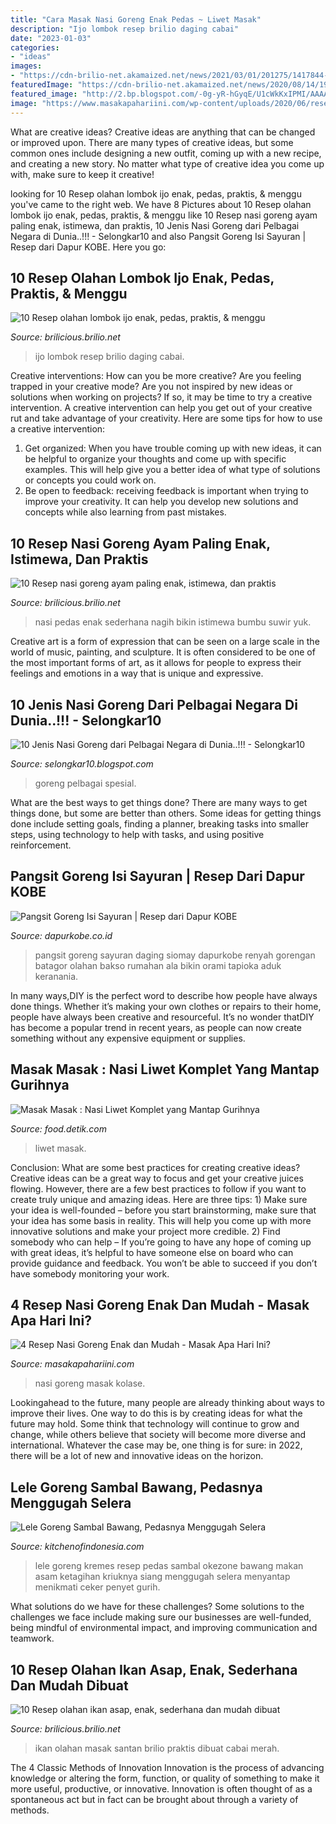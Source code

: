 ```yaml
---
title: "Cara Masak Nasi Goreng Enak Pedas ~ Liwet Masak"
description: "Ijo lombok resep brilio daging cabai"
date: "2023-01-03"
categories:
- "ideas"
images:
- "https://cdn-brilio-net.akamaized.net/news/2021/03/01/201275/1417844-resep-nasi-goreng-ayam.jpg"
featuredImage: "https://cdn-brilio-net.akamaized.net/news/2020/08/14/190146/1289250-1000xauto-resep-olahan-ikan-asap.jpg"
featured_image: "http://2.bp.blogspot.com/-0g-yR-hGyqE/U1cWkKxIPMI/AAAAAAAAwMU/vqqVN09lBkg/s1600/Nasi+Goreng+Indonesia.jpg"
image: "https://www.masakapahariini.com/wp-content/uploads/2020/06/resep-nasi-goreng-enak-kolase.jpg"
---
```



What are creative ideas?
Creative ideas are anything that can be changed or improved upon. There are many types of creative ideas, but some common ones include designing a new outfit, coming up with a new recipe, and creating a new story. No matter what type of creative idea you come up with, make sure to keep it creative!

	

		
looking for 10 Resep olahan lombok ijo enak, pedas, praktis, &amp; menggu you've came to the right web. We have 8 Pictures about 10 Resep olahan lombok ijo enak, pedas, praktis, &amp; menggu like 10 Resep nasi goreng ayam paling enak, istimewa, dan praktis, 10 Jenis Nasi Goreng dari Pelbagai Negara di Dunia..!!! - Selongkar10 and also Pangsit Goreng Isi Sayuran | Resep dari Dapur KOBE. Here you go:
		
    
## 10 Resep Olahan Lombok Ijo Enak, Pedas, Praktis, &amp; Menggu

<img loading=lazy src="https://cdn-brilio-net.akamaized.net/news/2020/07/09/187942/1264897-1000xauto--resep-lombok-ijo.jpg" onerror="this.onerror=null;this.src='https://tse3.mm.bing.net/th?id=OIP.7iQ5zDlma4qnj7aO9DQXMQHaHa&amp;pid=15.1';" alt="10 Resep olahan lombok ijo enak, pedas, praktis, &amp; menggu">

_Source: brilicious.brilio.net_

>ijo lombok resep brilio daging cabai. 

	

Creative interventions: How can you be more creative?
Are you feeling trapped in your creative mode? Are you not inspired by new ideas or solutions when working on projects? If so, it may be time to try a creative intervention. A creative intervention can help you get out of your creative rut and take advantage of your creativity. Here are some tips for how to use a creative intervention: 
1. Get organized: When you have trouble coming up with new ideas, it can be helpful to organize your thoughts and come up with specific examples. This will help give you a better idea of what type of solutions or concepts you could work on. 
2. Be open to feedback: receiving feedback is important when trying to improve your creativity. It can help you develop new solutions and concepts while also learning from past mistakes. 

    
## 10 Resep Nasi Goreng Ayam Paling Enak, Istimewa, Dan Praktis

<img loading=lazy src="https://cdn-brilio-net.akamaized.net/news/2021/03/01/201275/1417844-resep-nasi-goreng-ayam.jpg" onerror="this.onerror=null;this.src='https://tse2.mm.bing.net/th?id=OIP.gcg2mlBuP0ai06LBBAecUwHaJQ&amp;pid=15.1';" alt="10 Resep nasi goreng ayam paling enak, istimewa, dan praktis">

_Source: brilicious.brilio.net_

>nasi pedas enak sederhana nagih bikin istimewa bumbu suwir yuk. 

	

Creative art is a form of expression that can be seen on a large scale in the world of music, painting, and sculpture. It is often considered to be one of the most important forms of art, as it allows for people to express their feelings and emotions in a way that is unique and expressive.

    
## 10 Jenis Nasi Goreng Dari Pelbagai Negara Di Dunia..!!! - Selongkar10

<img loading=lazy src="http://2.bp.blogspot.com/-0g-yR-hGyqE/U1cWkKxIPMI/AAAAAAAAwMU/vqqVN09lBkg/s1600/Nasi+Goreng+Indonesia.jpg" onerror="this.onerror=null;this.src='https://tse4.mm.bing.net/th?id=OIP.C7nIKDppFGkCAdztaQOdUAHaE8&amp;pid=15.1';" alt="10 Jenis Nasi Goreng dari Pelbagai Negara di Dunia..!!! - Selongkar10">

_Source: selongkar10.blogspot.com_

>goreng pelbagai spesial. 

	

What are the best ways to get things done?
There are many ways to get things done, but some are better than others. Some ideas for getting things done include setting goals, finding a planner, breaking tasks into smaller steps, using technology to help with tasks, and using positive reinforcement.

    
## Pangsit Goreng Isi Sayuran | Resep Dari Dapur KOBE

<img loading=lazy src="http://kbu-cdn.com/dk/wp-content/uploads/pangsit-goreng-isi-sayuran.jpg" onerror="this.onerror=null;this.src='https://tse1.mm.bing.net/th?id=OIP.rwSmLF9tYNlFx3FOA-LkIgHaE7&amp;pid=15.1';" alt="Pangsit Goreng Isi Sayuran | Resep dari Dapur KOBE">

_Source: dapurkobe.co.id_

>pangsit goreng sayuran daging siomay dapurkobe renyah gorengan batagor olahan bakso rumahan ala bikin orami tapioka aduk keranania. 

	

In many ways,DIY is the perfect word to describe how people have always done things. Whether it’s making your own clothes or repairs to their home, people have always been creative and resourceful. It’s no wonder thatDIY has become a popular trend in recent years, as people can now create something without any expensive equipment or supplies.

    
## Masak Masak : Nasi Liwet Komplet Yang Mantap Gurihnya

<img loading=lazy src="https://awsimages.detik.net.id/api/wm/2021/01/09/nasi-liwet-komplet-1_169.png?wid=54&amp;w=650&amp;v=1&amp;t=jpeg" onerror="this.onerror=null;this.src='https://tse4.mm.bing.net/th?id=OIP.JQnfQ-knzF81eyi2bCrWlgHaEK&amp;pid=15.1';" alt="Masak Masak : Nasi Liwet Komplet yang Mantap Gurihnya">

_Source: food.detik.com_

>liwet masak. 

	

Conclusion: What are some best practices for creating creative ideas?
Creative ideas can be a great way to focus and get your creative juices flowing. However, there are a few best practices to follow if you want to create truly unique and amazing ideas. Here are three tips: 1) Make sure your idea is well-founded – before you start brainstorming, make sure that your idea has some basis in reality. This will help you come up with more innovative solutions and make your project more credible. 2) Find somebody who can help – If you’re going to have any hope of coming up with great ideas, it’s helpful to have someone else on board who can provide guidance and feedback. You won’t be able to succeed if you don’t have somebody monitoring your work.

    
## 4 Resep Nasi Goreng Enak Dan Mudah - Masak Apa Hari Ini?

<img loading=lazy src="https://www.masakapahariini.com/wp-content/uploads/2020/06/resep-nasi-goreng-enak-kolase.jpg" onerror="this.onerror=null;this.src='https://tse1.mm.bing.net/th?id=OIP.ODJCnrmYtOgIqHMNP8m5WgHaEK&amp;pid=15.1';" alt="4 Resep Nasi Goreng Enak dan Mudah - Masak Apa Hari Ini?">

_Source: masakapahariini.com_

>nasi goreng masak kolase. 

	

Lookingahead to the future, many people are already thinking about ways to improve their lives. One way to do this is by creating ideas for what the future may hold. Some think that technology will continue to grow and change, while others believe that society will become more diverse and international. Whatever the case may be, one thing is for sure: in 2022, there will be a lot of new and innovative ideas on the horizon.

    
## Lele Goreng Sambal Bawang, Pedasnya Menggugah Selera

<img loading=lazy src="https://i0.wp.com/www.kitchenofindonesia.com/wp-content/uploads/2019/06/lele-goreng.jpg?fit=700%2C540&amp;ssl=1" onerror="this.onerror=null;this.src='https://tse2.mm.bing.net/th?id=OIP.yL1dtu4LI7x57YbmyT1uogHaFt&amp;pid=15.1';" alt="Lele Goreng Sambal Bawang, Pedasnya Menggugah Selera">

_Source: kitchenofindonesia.com_

>lele goreng kremes resep pedas sambal okezone bawang makan asam ketagihan kriuknya siang menggugah selera menyantap menikmati ceker penyet gurih. 

	

What solutions do we have for these challenges?
Some solutions to the challenges we face include making sure our businesses are well-funded, being mindful of environmental impact, and improving communication and teamwork.

    
## 10 Resep Olahan Ikan Asap, Enak, Sederhana Dan Mudah Dibuat

<img loading=lazy src="https://cdn-brilio-net.akamaized.net/news/2020/08/14/190146/1289250-1000xauto-resep-olahan-ikan-asap.jpg" onerror="this.onerror=null;this.src='https://tse3.mm.bing.net/th?id=OIP._B0MY8RzJfTqMvkCGFj4PwHaIc&amp;pid=15.1';" alt="10 Resep olahan ikan asap, enak, sederhana dan mudah dibuat">

_Source: brilicious.brilio.net_

>ikan olahan masak santan brilio praktis dibuat cabai merah. 

	

The 4 Classic Methods of Innovation
Innovation is the process of advancing knowledge or altering the form, function, or quality of something to make it more useful, productive, or innovative. Innovation is often thought of as a spontaneous act but in fact can be brought about through a variety of methods.

